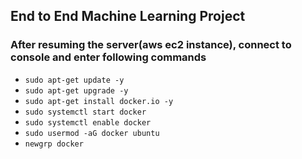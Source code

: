 ## End to End Machine Learning Project

### After resuming the server(aws ec2 instance), connect to console and enter following commands

- `sudo apt-get update -y`
- `sudo apt-get upgrade -y`
- `sudo apt-get install docker.io -y`
- `sudo systemctl start docker`
- `sudo systemctl enable docker`
- `sudo usermod -aG docker ubuntu`
- `newgrp docker`
